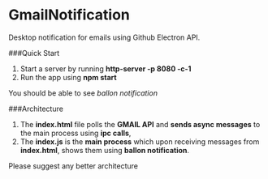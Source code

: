 # GmailNotification
Desktop notification for emails using Github Electron API.

###Quick Start

1. Start a server by running **http-server -p 8080 -c-1**
2. Run the app using **npm start**

You should be able to see *ballon notification*

###Architecture
1. The **index.html** file polls the **GMAIL API** and **sends async messages** to the main process using **ipc calls**,
2. The **index.js** is the **main process** which upon receiving messages from **index.html**, shows them using **ballon notification**.

Please suggest any better architecture 
